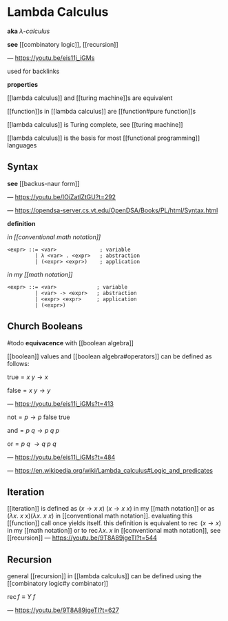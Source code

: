 # Lambda Calculus

**aka** _$\lambda$-calculus_

**see** [[combinatory logic]], [[recursion]]

&mdash; <https://youtu.be/eis11j_iGMs>

used for backlinks

**properties**

[[lambda calculus]] and [[turing machine]]s are equivalent

[[function]]s in [[lambda calculus]] are [[function#pure function]]s

[[lambda calculus]] is Turing complete, see [[turing machine]]

[[lambda calculus]] is the basis for most [[functional programming]] languages

## Syntax

**see** [[backus-naur form]]

&mdash; <https://youtu.be/IOiZatlZtGU?t=292>

&mdash; <https://opendsa-server.cs.vt.edu/OpenDSA/Books/PL/html/Syntax.html>

**definition**

_in [[conventional math notation]]_

```bnf
<expr> ::= <var>              ; variable
         | λ <var> . <expr>   ; abstraction
         | (<expr> <expr>)    ; application
```

_in my [[math notation]]_

```bnf
<expr> ::= <var>             ; variable
         | <var> -> <expr>   ; abstraction
         | <expr> <expr>     ; application
         | (<expr>)
```

## Church Booleans

#todo **equivacence** with [[boolean algebra]]

[[boolean]] values and [[boolean algebra#operators]] can be defined as follows:

$\text{true} = x\ y \rightarrow x$

$\text{false} = x\ y \rightarrow y$

&mdash; <https://youtu.be/eis11j_iGMs?t=413>

$\text{not} = p \rightarrow p\ \text{false}\ \text{true}$

$\text{and} = p\ q \rightarrow p\ q\ p$

$\text{or} = p\ q\ \rightarrow q\ p\ q$

&mdash; <https://youtu.be/eis11j_iGMs?t=484>

&mdash; <https://en.wikipedia.org/wiki/Lambda_calculus#Logic_and_predicates>

## Iteration

[[iteration]] is defined as $(x \rightarrow x\ x)\ (x \rightarrow x\ x)$ in my [[math notation]] or as $(\lambda x.\ x\ x) (\lambda x.\ x\ x)$ in [[conventional math notation]]. evaluating this [[function]] call once yields itself. this definition is equivalent to $\operatorname{rec}\ (x \rightarrow x)$ in my [[math notation]] or to $\operatorname{rec} \lambda x.\ x$ in [[conventional math notation]], see [[recursion]] &mdash; <https://youtu.be/9T8A89jgeTI?t=544>

## Recursion

general [[recursion]] in [[lambda calculus]] can be defined using the [[combinatory logic#y combinator]]

$\operatorname{rec} f \equiv Y\ f$

&mdash; <https://youtu.be/9T8A89jgeTI?t=627>
